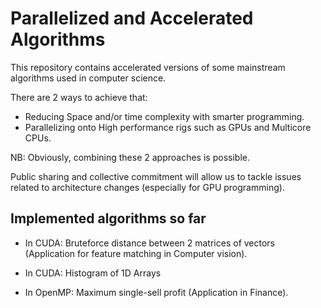 Parallelized and Accelerated Algorithms
=======================================

This repository contains accelerated versions of some mainstream algorithms used in computer science.

There are 2 ways to achieve that:

- Reducing Space and/or time complexity with smarter programming.
- Parallelizing onto High performance rigs such as GPUs and Multicore CPUs.

NB: Obviously, combining these 2 approaches is possible.

Public sharing and collective commitment will allow us to tackle issues related to architecture changes (especially for GPU programming).

Implemented algorithms so far
----------------------------

- In CUDA: Bruteforce distance between 2 matrices of vectors (Application for feature matching in Computer vision).
- In CUDA: Histogram of 1D Arrays

- In OpenMP: Maximum single-sell profit (Application in Finance).

